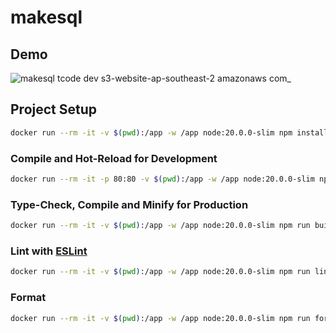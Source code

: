# makesql

## Demo

![makesql tcode dev s3-website-ap-southeast-2 amazonaws com_](https://github.com/tcode-dev/makeSql/assets/42083313/0c22fa12-0091-4397-8ba3-1588f4d7b283)

## Project Setup

```sh
docker run --rm -it -v $(pwd):/app -w /app node:20.0.0-slim npm install
```

### Compile and Hot-Reload for Development

```sh
docker run --rm -it -p 80:80 -v $(pwd):/app -w /app node:20.0.0-slim npm run dev
```

### Type-Check, Compile and Minify for Production

```sh
docker run --rm -it -v $(pwd):/app -w /app node:20.0.0-slim npm run build
```

### Lint with [ESLint](https://eslint.org/)

```sh
docker run --rm -it -v $(pwd):/app -w /app node:20.0.0-slim npm run lint
```

### Format

```sh
docker run --rm -it -v $(pwd):/app -w /app node:20.0.0-slim npm run format
```
